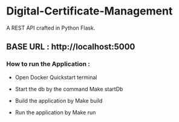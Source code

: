 # Digital-Certificate-Management

A REST API crafted in Python Flask. 

## BASE URL : http://localhost:5000

### How to run the Application :
* Open Docker Quickstart terminal

* Start the db by the command Make startDb

* Build the application by Make build

* Run the application by Make run
